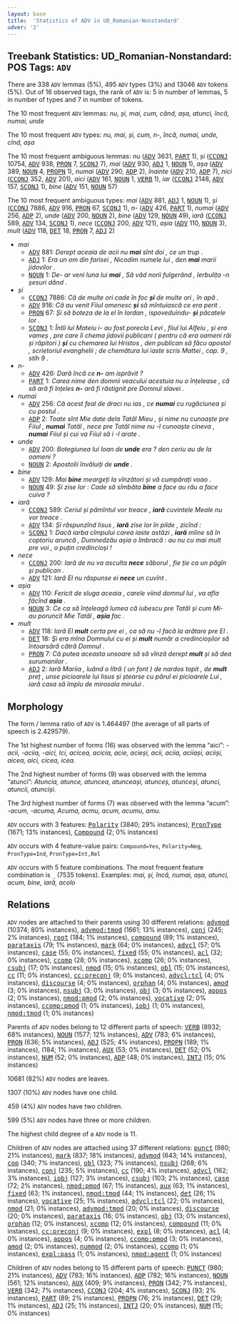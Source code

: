 ```yaml
---
layout: base
title:  'Statistics of ADV in UD_Romanian-Nonstandard'
udver: '2'
---
```


## Treebank Statistics: UD_Romanian-Nonstandard: POS Tags: `ADV`

There are 338 `ADV` lemmas (5%), 495 `ADV` types (3%) and 13046 `ADV` tokens (5%).
Out of 16 observed tags, the rank of `ADV` is: 5 in number of lemmas, 5 in number of types and 7 in number of tokens.

The 10 most frequent `ADV` lemmas: <em>nu, și, mai, cum, când, așa, atunci, încă, numai, unde</em>

The 10 most frequent `ADV` types:  <em>nu, mai, și, cum, n-, încă, numai, unde, cînd, așa</em>

The 10 most frequent ambiguous lemmas: <em>nu</em> (<tt><a href="ro_nonstandard-pos-ADV.html">ADV</a></tt> 3631, <tt><a href="ro_nonstandard-pos-PART.html">PART</a></tt> 1), <em>și</em> (<tt><a href="ro_nonstandard-pos-CCONJ.html">CCONJ</a></tt> 10754, <tt><a href="ro_nonstandard-pos-ADV.html">ADV</a></tt> 938, <tt><a href="ro_nonstandard-pos-PRON.html">PRON</a></tt> 7, <tt><a href="ro_nonstandard-pos-SCONJ.html">SCONJ</a></tt> 7), <em>mai</em> (<tt><a href="ro_nonstandard-pos-ADV.html">ADV</a></tt> 930, <tt><a href="ro_nonstandard-pos-ADJ.html">ADJ</a></tt> 1, <tt><a href="ro_nonstandard-pos-NOUN.html">NOUN</a></tt> 1), <em>așa</em> (<tt><a href="ro_nonstandard-pos-ADV.html">ADV</a></tt> 389, <tt><a href="ro_nonstandard-pos-NOUN.html">NOUN</a></tt> 4, <tt><a href="ro_nonstandard-pos-PROPN.html">PROPN</a></tt> 1), <em>numai</em> (<tt><a href="ro_nonstandard-pos-ADV.html">ADV</a></tt> 290, <tt><a href="ro_nonstandard-pos-ADP.html">ADP</a></tt> 2), <em>înainte</em> (<tt><a href="ro_nonstandard-pos-ADV.html">ADV</a></tt> 210, <tt><a href="ro_nonstandard-pos-ADP.html">ADP</a></tt> 7), <em>nici</em> (<tt><a href="ro_nonstandard-pos-CCONJ.html">CCONJ</a></tt> 352, <tt><a href="ro_nonstandard-pos-ADV.html">ADV</a></tt> 201), <em>aici</em> (<tt><a href="ro_nonstandard-pos-ADV.html">ADV</a></tt> 161, <tt><a href="ro_nonstandard-pos-NOUN.html">NOUN</a></tt> 1, <tt><a href="ro_nonstandard-pos-VERB.html">VERB</a></tt> 1), <em>iar</em> (<tt><a href="ro_nonstandard-pos-CCONJ.html">CCONJ</a></tt> 2148, <tt><a href="ro_nonstandard-pos-ADV.html">ADV</a></tt> 157, <tt><a href="ro_nonstandard-pos-SCONJ.html">SCONJ</a></tt> 1), <em>bine</em> (<tt><a href="ro_nonstandard-pos-ADV.html">ADV</a></tt> 151, <tt><a href="ro_nonstandard-pos-NOUN.html">NOUN</a></tt> 57)

The 10 most frequent ambiguous types:  <em>mai</em> (<tt><a href="ro_nonstandard-pos-ADV.html">ADV</a></tt> 881, <tt><a href="ro_nonstandard-pos-ADJ.html">ADJ</a></tt> 1, <tt><a href="ro_nonstandard-pos-NOUN.html">NOUN</a></tt> 1), <em>și</em> (<tt><a href="ro_nonstandard-pos-CCONJ.html">CCONJ</a></tt> 7886, <tt><a href="ro_nonstandard-pos-ADV.html">ADV</a></tt> 916, <tt><a href="ro_nonstandard-pos-PRON.html">PRON</a></tt> 67, <tt><a href="ro_nonstandard-pos-SCONJ.html">SCONJ</a></tt> 1), <em>n-</em> (<tt><a href="ro_nonstandard-pos-ADV.html">ADV</a></tt> 426, <tt><a href="ro_nonstandard-pos-PART.html">PART</a></tt> 1), <em>numai</em> (<tt><a href="ro_nonstandard-pos-ADV.html">ADV</a></tt> 256, <tt><a href="ro_nonstandard-pos-ADP.html">ADP</a></tt> 2), <em>unde</em> (<tt><a href="ro_nonstandard-pos-ADV.html">ADV</a></tt> 200, <tt><a href="ro_nonstandard-pos-NOUN.html">NOUN</a></tt> 2), <em>bine</em> (<tt><a href="ro_nonstandard-pos-ADV.html">ADV</a></tt> 129, <tt><a href="ro_nonstandard-pos-NOUN.html">NOUN</a></tt> 49), <em>iară</em> (<tt><a href="ro_nonstandard-pos-CCONJ.html">CCONJ</a></tt> 589, <tt><a href="ro_nonstandard-pos-ADV.html">ADV</a></tt> 134, <tt><a href="ro_nonstandard-pos-SCONJ.html">SCONJ</a></tt> 1), <em>nece</em> (<tt><a href="ro_nonstandard-pos-CCONJ.html">CCONJ</a></tt> 200, <tt><a href="ro_nonstandard-pos-ADV.html">ADV</a></tt> 121), <em>așia</em> (<tt><a href="ro_nonstandard-pos-ADV.html">ADV</a></tt> 110, <tt><a href="ro_nonstandard-pos-NOUN.html">NOUN</a></tt> 3), <em>mult</em> (<tt><a href="ro_nonstandard-pos-ADV.html">ADV</a></tt> 118, <tt><a href="ro_nonstandard-pos-DET.html">DET</a></tt> 18, <tt><a href="ro_nonstandard-pos-PRON.html">PRON</a></tt> 7, <tt><a href="ro_nonstandard-pos-ADJ.html">ADJ</a></tt> 2)


* <em>mai</em>
  * <tt><a href="ro_nonstandard-pos-ADV.html">ADV</a></tt> 881: <em>Derept aceaia de acii nu <b>mai</b> sînt doi , ce un trup .</em>
  * <tt><a href="ro_nonstandard-pos-ADJ.html">ADJ</a></tt> 1: <em>Era un om din farisei , Nicodim numele lui , den <b>mai</b> marii jidovilor .</em>
  * <tt><a href="ro_nonstandard-pos-NOUN.html">NOUN</a></tt> 1: <em>De- ar veni luna lui <b>mai</b> , Să văd norii fulgerând , Ierbulița -n șesuri dând .</em>
* <em>și</em>
  * <tt><a href="ro_nonstandard-pos-CCONJ.html">CCONJ</a></tt> 7886: <em>Că de multe ori cade în foc <b>și</b> de multe ori , în apă .</em>
  * <tt><a href="ro_nonstandard-pos-ADV.html">ADV</a></tt> 916: <em>Că au venit Fiiul omenesc <b>și</b> să mîntuiască ce еrа perit .</em>
  * <tt><a href="ro_nonstandard-pos-PRON.html">PRON</a></tt> 67: <em>Și să boteza de la el în Iordan , ispoveduindu- <b>și</b> păcatele lor .</em>
  * <tt><a href="ro_nonstandard-pos-SCONJ.html">SCONJ</a></tt> 1: <em>Întîi lui Mateiu i- au fost porecla Levi , fiiul lui Alfeiu , și era vameș , pre care îi chema jidovii publicani ( pentru că era oameni răi și răpitori ) <b>și</b> cu chemarea lui Hristos , den publican să făcu apostol , scrietoriul evanghelii ; de chemătura lui iaste scris Mattei , cap. 9 , stih 9 .</em>
* <em>n-</em>
  * <tt><a href="ro_nonstandard-pos-ADV.html">ADV</a></tt> 426: <em>Dară încă ce <b>n-</b> am isprăvit ?</em>
  * <tt><a href="ro_nonstandard-pos-PART.html">PART</a></tt> 1: <em>Carea nime den domnii veacului acestuia nu o înțelease , că să ară fi înțeles <b>n-</b> ară fi răstignit pre Domnul slavei .</em>
* <em>numai</em>
  * <tt><a href="ro_nonstandard-pos-ADV.html">ADV</a></tt> 256: <em>Că acest feal de draci nu ias , ce <b>numai</b> cu rugăciunea și cu postul .</em>
  * <tt><a href="ro_nonstandard-pos-ADP.html">ADP</a></tt> 2: <em>Toate sînt Mie date dela Tatăl Mieu , și nime nu cunoaște pre Fiiul , <b>numai</b> Tatăl , nece pre Tatăl nime nu -l cunoaște cineva , <b>numai</b> Fiiul și cui va Fiiul să i -l arate .</em>
* <em>unde</em>
  * <tt><a href="ro_nonstandard-pos-ADV.html">ADV</a></tt> 200: <em>Botegiunea lui Ioan de <b>unde</b> era ? den ceriu au de la oameni ?</em>
  * <tt><a href="ro_nonstandard-pos-NOUN.html">NOUN</a></tt> 2: <em>Apostolii învăluiți de <b>unde</b> .</em>
* <em>bine</em>
  * <tt><a href="ro_nonstandard-pos-ADV.html">ADV</a></tt> 129: <em>Mai <b>bine</b> meargeți la vînzători și vă cumpărați voao .</em>
  * <tt><a href="ro_nonstandard-pos-NOUN.html">NOUN</a></tt> 49: <em>Și zise lor : Cade să sîmbăta <b>bine</b> a face au rău a face cuiva ?</em>
* <em>iară</em>
  * <tt><a href="ro_nonstandard-pos-CCONJ.html">CCONJ</a></tt> 589: <em>Ceriul și pămîntul vor treace , <b>iară</b> cuvintele Meale nu vor treace .</em>
  * <tt><a href="ro_nonstandard-pos-ADV.html">ADV</a></tt> 134: <em>Și răspunzînd Iisus , <b>iară</b> zise lor în pilde , zicînd :</em>
  * <tt><a href="ro_nonstandard-pos-SCONJ.html">SCONJ</a></tt> 1: <em>Dacă iarba cîmpului carea iaste astăzi , <b>iară</b> mîine să în coptoriu aruncă , Dumnedzău așia o îmbracă : au nu cu mai mult pre voi , o puțin credincioși !</em>
* <em>nece</em>
  * <tt><a href="ro_nonstandard-pos-CCONJ.html">CCONJ</a></tt> 200: <em>Iară de nu va asculta <b>nece</b> săborul , fie ție ca un păgîn și publican .</em>
  * <tt><a href="ro_nonstandard-pos-ADV.html">ADV</a></tt> 121: <em>Iară El nu răspunse ei <b>nece</b> un cuvînt .</em>
* <em>așia</em>
  * <tt><a href="ro_nonstandard-pos-ADV.html">ADV</a></tt> 110: <em>Fericit de sluga aceaia , carele viind domnul lui , va afla făcînd <b>așia</b> .</em>
  * <tt><a href="ro_nonstandard-pos-NOUN.html">NOUN</a></tt> 3: <em>Ce ca să înțeleagă lumea că iubescu pre Tatăl și cum Mi- au poruncit Mie Tatăl , <b>așia</b> fac .</em>
* <em>mult</em>
  * <tt><a href="ro_nonstandard-pos-ADV.html">ADV</a></tt> 118: <em>Iară El <b>mult</b> certa pre ei , ca să nu -l facă la arătare pre El .</em>
  * <tt><a href="ro_nonstandard-pos-DET.html">DET</a></tt> 18: <em>Şi era mîna Domnului cu ei și <b>mult</b> număr a credincioșilor să întoarsără cătră Domnul .</em>
  * <tt><a href="ro_nonstandard-pos-PRON.html">PRON</a></tt> 7: <em>Că putea aceasta unsoare să să vînză derept <b>mult</b> și să dea surumanilor .</em>
  * <tt><a href="ro_nonstandard-pos-ADJ.html">ADJ</a></tt> 2: <em>Iară Mariia , luând o litră ( un font ) de nardos topit , de <b>mult</b> preț , unse picioarele lui Iisus și ștearse cu părul ei picioarele Lui , iară casa să împlu de mirosala mirului .</em>

## Morphology

The form / lemma ratio of `ADV` is 1.464497 (the average of all parts of speech is 2.429579).

The 1st highest number of forms (16) was observed with the lemma “aici”: <em>-acii, -aciia, -aici, Ici, acicea, acicia, acie, acieși, acii, aciia, aciiași, aciiși, aicea, aici, cicea, icea</em>.

The 2nd highest number of forms (9) was observed with the lemma “atunci”: <em>Atuncia, atunce, atuncea, atunceași, atunceș, atunceși, atunci, atuncii, atunciși</em>.

The 3rd highest number of forms (7) was observed with the lemma “acum”: <em>-acum, -acuma, Acuma, acmu, acum, acumu, amu</em>.

`ADV` occurs with 3 features: <tt><a href="ro_nonstandard-feat-Polarity.html">Polarity</a></tt> (3840; 29% instances), <tt><a href="ro_nonstandard-feat-PronType.html">PronType</a></tt> (1671; 13% instances), <tt><a href="ro_nonstandard-feat-Compound.html">Compound</a></tt> (2; 0% instances)

`ADV` occurs with 4 feature-value pairs: `Compound=Yes`, `Polarity=Neg`, `PronType=Ind`, `PronType=Int,Rel`

`ADV` occurs with 5 feature combinations.
The most frequent feature combination is `_` (7535 tokens).
Examples: <em>mai, și, încă, numai, așa, atunci, acum, bine, iară, acolo</em>


## Relations

`ADV` nodes are attached to their parents using 30 different relations: <tt><a href="ro_nonstandard-dep-advmod.html">advmod</a></tt> (10374; 80% instances), <tt><a href="ro_nonstandard-dep-advmod-tmod.html">advmod:tmod</a></tt> (1661; 13% instances), <tt><a href="ro_nonstandard-dep-conj.html">conj</a></tt> (245; 2% instances), <tt><a href="ro_nonstandard-dep-root.html">root</a></tt> (184; 1% instances), <tt><a href="ro_nonstandard-dep-compound.html">compound</a></tt> (89; 1% instances), <tt><a href="ro_nonstandard-dep-parataxis.html">parataxis</a></tt> (79; 1% instances), <tt><a href="ro_nonstandard-dep-mark.html">mark</a></tt> (64; 0% instances), <tt><a href="ro_nonstandard-dep-advcl.html">advcl</a></tt> (57; 0% instances), <tt><a href="ro_nonstandard-dep-case.html">case</a></tt> (55; 0% instances), <tt><a href="ro_nonstandard-dep-fixed.html">fixed</a></tt> (55; 0% instances), <tt><a href="ro_nonstandard-dep-acl.html">acl</a></tt> (32; 0% instances), <tt><a href="ro_nonstandard-dep-ccomp.html">ccomp</a></tt> (28; 0% instances), <tt><a href="ro_nonstandard-dep-xcomp.html">xcomp</a></tt> (26; 0% instances), <tt><a href="ro_nonstandard-dep-csubj.html">csubj</a></tt> (17; 0% instances), <tt><a href="ro_nonstandard-dep-nmod.html">nmod</a></tt> (15; 0% instances), <tt><a href="ro_nonstandard-dep-obl.html">obl</a></tt> (15; 0% instances), <tt><a href="ro_nonstandard-dep-cc.html">cc</a></tt> (11; 0% instances), <tt><a href="ro_nonstandard-dep-cc-preconj.html">cc:preconj</a></tt> (9; 0% instances), <tt><a href="ro_nonstandard-dep-advcl-tcl.html">advcl:tcl</a></tt> (4; 0% instances), <tt><a href="ro_nonstandard-dep-discourse.html">discourse</a></tt> (4; 0% instances), <tt><a href="ro_nonstandard-dep-orphan.html">orphan</a></tt> (4; 0% instances), <tt><a href="ro_nonstandard-dep-amod.html">amod</a></tt> (3; 0% instances), <tt><a href="ro_nonstandard-dep-nsubj.html">nsubj</a></tt> (3; 0% instances), <tt><a href="ro_nonstandard-dep-obj.html">obj</a></tt> (3; 0% instances), <tt><a href="ro_nonstandard-dep-appos.html">appos</a></tt> (2; 0% instances), <tt><a href="ro_nonstandard-dep-nmod-pmod.html">nmod:pmod</a></tt> (2; 0% instances), <tt><a href="ro_nonstandard-dep-vocative.html">vocative</a></tt> (2; 0% instances), <tt><a href="ro_nonstandard-dep-ccomp-pmod.html">ccomp:pmod</a></tt> (1; 0% instances), <tt><a href="ro_nonstandard-dep-iobj.html">iobj</a></tt> (1; 0% instances), <tt><a href="ro_nonstandard-dep-nmod-tmod.html">nmod:tmod</a></tt> (1; 0% instances)

Parents of `ADV` nodes belong to 12 different parts of speech: <tt><a href="ro_nonstandard-pos-VERB.html">VERB</a></tt> (8932; 68% instances), <tt><a href="ro_nonstandard-pos-NOUN.html">NOUN</a></tt> (1577; 12% instances), <tt><a href="ro_nonstandard-pos-ADV.html">ADV</a></tt> (783; 6% instances), <tt><a href="ro_nonstandard-pos-PRON.html">PRON</a></tt> (636; 5% instances), <tt><a href="ro_nonstandard-pos-ADJ.html">ADJ</a></tt> (525; 4% instances), <tt><a href="ro_nonstandard-pos-PROPN.html">PROPN</a></tt> (189; 1% instances),  (184; 1% instances), <tt><a href="ro_nonstandard-pos-AUX.html">AUX</a></tt> (53; 0% instances), <tt><a href="ro_nonstandard-pos-DET.html">DET</a></tt> (52; 0% instances), <tt><a href="ro_nonstandard-pos-NUM.html">NUM</a></tt> (52; 0% instances), <tt><a href="ro_nonstandard-pos-ADP.html">ADP</a></tt> (48; 0% instances), <tt><a href="ro_nonstandard-pos-INTJ.html">INTJ</a></tt> (15; 0% instances)

10681 (82%) `ADV` nodes are leaves.

1307 (10%) `ADV` nodes have one child.

459 (4%) `ADV` nodes have two children.

599 (5%) `ADV` nodes have three or more children.

The highest child degree of a `ADV` node is 11.

Children of `ADV` nodes are attached using 37 different relations: <tt><a href="ro_nonstandard-dep-punct.html">punct</a></tt> (980; 21% instances), <tt><a href="ro_nonstandard-dep-mark.html">mark</a></tt> (837; 18% instances), <tt><a href="ro_nonstandard-dep-advmod.html">advmod</a></tt> (643; 14% instances), <tt><a href="ro_nonstandard-dep-cop.html">cop</a></tt> (340; 7% instances), <tt><a href="ro_nonstandard-dep-obl.html">obl</a></tt> (323; 7% instances), <tt><a href="ro_nonstandard-dep-nsubj.html">nsubj</a></tt> (268; 6% instances), <tt><a href="ro_nonstandard-dep-conj.html">conj</a></tt> (235; 5% instances), <tt><a href="ro_nonstandard-dep-cc.html">cc</a></tt> (190; 4% instances), <tt><a href="ro_nonstandard-dep-advcl.html">advcl</a></tt> (162; 3% instances), <tt><a href="ro_nonstandard-dep-iobj.html">iobj</a></tt> (127; 3% instances), <tt><a href="ro_nonstandard-dep-csubj.html">csubj</a></tt> (103; 2% instances), <tt><a href="ro_nonstandard-dep-case.html">case</a></tt> (72; 2% instances), <tt><a href="ro_nonstandard-dep-nmod-pmod.html">nmod:pmod</a></tt> (67; 1% instances), <tt><a href="ro_nonstandard-dep-aux.html">aux</a></tt> (63; 1% instances), <tt><a href="ro_nonstandard-dep-fixed.html">fixed</a></tt> (63; 1% instances), <tt><a href="ro_nonstandard-dep-nmod-tmod.html">nmod:tmod</a></tt> (44; 1% instances), <tt><a href="ro_nonstandard-dep-det.html">det</a></tt> (26; 1% instances), <tt><a href="ro_nonstandard-dep-vocative.html">vocative</a></tt> (25; 1% instances), <tt><a href="ro_nonstandard-dep-advcl-tcl.html">advcl:tcl</a></tt> (22; 0% instances), <tt><a href="ro_nonstandard-dep-nmod.html">nmod</a></tt> (21; 0% instances), <tt><a href="ro_nonstandard-dep-advmod-tmod.html">advmod:tmod</a></tt> (20; 0% instances), <tt><a href="ro_nonstandard-dep-discourse.html">discourse</a></tt> (20; 0% instances), <tt><a href="ro_nonstandard-dep-parataxis.html">parataxis</a></tt> (16; 0% instances), <tt><a href="ro_nonstandard-dep-obj.html">obj</a></tt> (13; 0% instances), <tt><a href="ro_nonstandard-dep-orphan.html">orphan</a></tt> (12; 0% instances), <tt><a href="ro_nonstandard-dep-xcomp.html">xcomp</a></tt> (12; 0% instances), <tt><a href="ro_nonstandard-dep-compound.html">compound</a></tt> (11; 0% instances), <tt><a href="ro_nonstandard-dep-cc-preconj.html">cc:preconj</a></tt> (9; 0% instances), <tt><a href="ro_nonstandard-dep-expl.html">expl</a></tt> (8; 0% instances), <tt><a href="ro_nonstandard-dep-acl.html">acl</a></tt> (4; 0% instances), <tt><a href="ro_nonstandard-dep-appos.html">appos</a></tt> (4; 0% instances), <tt><a href="ro_nonstandard-dep-ccomp-pmod.html">ccomp:pmod</a></tt> (3; 0% instances), <tt><a href="ro_nonstandard-dep-amod.html">amod</a></tt> (2; 0% instances), <tt><a href="ro_nonstandard-dep-nummod.html">nummod</a></tt> (2; 0% instances), <tt><a href="ro_nonstandard-dep-ccomp.html">ccomp</a></tt> (1; 0% instances), <tt><a href="ro_nonstandard-dep-expl-pass.html">expl:pass</a></tt> (1; 0% instances), <tt><a href="ro_nonstandard-dep-nmod-agent.html">nmod:agent</a></tt> (1; 0% instances)

Children of `ADV` nodes belong to 15 different parts of speech: <tt><a href="ro_nonstandard-pos-PUNCT.html">PUNCT</a></tt> (980; 21% instances), <tt><a href="ro_nonstandard-pos-ADV.html">ADV</a></tt> (783; 16% instances), <tt><a href="ro_nonstandard-pos-ADP.html">ADP</a></tt> (782; 16% instances), <tt><a href="ro_nonstandard-pos-NOUN.html">NOUN</a></tt> (561; 12% instances), <tt><a href="ro_nonstandard-pos-AUX.html">AUX</a></tt> (409; 9% instances), <tt><a href="ro_nonstandard-pos-PRON.html">PRON</a></tt> (342; 7% instances), <tt><a href="ro_nonstandard-pos-VERB.html">VERB</a></tt> (342; 7% instances), <tt><a href="ro_nonstandard-pos-CCONJ.html">CCONJ</a></tt> (204; 4% instances), <tt><a href="ro_nonstandard-pos-SCONJ.html">SCONJ</a></tt> (93; 2% instances), <tt><a href="ro_nonstandard-pos-PART.html">PART</a></tt> (89; 2% instances), <tt><a href="ro_nonstandard-pos-PROPN.html">PROPN</a></tt> (76; 2% instances), <tt><a href="ro_nonstandard-pos-DET.html">DET</a></tt> (29; 1% instances), <tt><a href="ro_nonstandard-pos-ADJ.html">ADJ</a></tt> (25; 1% instances), <tt><a href="ro_nonstandard-pos-INTJ.html">INTJ</a></tt> (20; 0% instances), <tt><a href="ro_nonstandard-pos-NUM.html">NUM</a></tt> (15; 0% instances)

